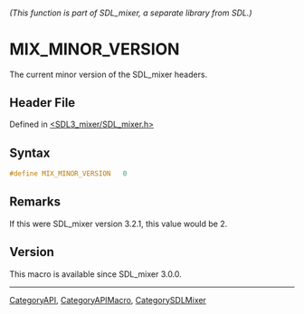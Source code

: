 ###### (This function is part of SDL_mixer, a separate library from SDL.)
# MIX_MINOR_VERSION

The current minor version of the SDL_mixer headers.

## Header File

Defined in [<SDL3_mixer/SDL_mixer.h>](https://github.com/libsdl-org/SDL_mixer/blob/main/include/SDL3_mixer/SDL_mixer.h)

## Syntax

```c
#define MIX_MINOR_VERSION   0
```

## Remarks

If this were SDL_mixer version 3.2.1, this value would be 2.

## Version

This macro is available since SDL_mixer 3.0.0.

----
[CategoryAPI](CategoryAPI), [CategoryAPIMacro](CategoryAPIMacro), [CategorySDLMixer](CategorySDLMixer)

